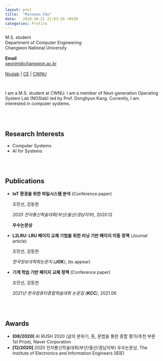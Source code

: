 ```yaml
---
layout: post
title:  "Minseon Cho"
date:   2020-10-21 21:03:36 +0530
categories: Profile
---
```


M.S. student
<br>
Department of Computer Engineering
<br>
Changwon National University
<br>
<br>
**Email**
<br>
seonjm@changwon.ac.kr
<br>
<br>
[Noslab][Noslab] | [CE][CE] | [CWNU][CWNU]

[Noslab]: https://noslab.github.io/
[CE]: http://www.changwon.ac.kr/ce
[CWNU]: http://www.changwon.ac.kr/
<br>

I am a M.S. student at CWNU. I am a member of Next-generation Operating System Lab (NOSlab) led by Prof. Donghyun Kang. Currently, I am interested in computer systems.

<br>

<br>

## Research Interests

- Computer Systems
- AI for Systems

<br>

<br>

## Publications

- **IoT 환경을 위한 파일시스템 분석** (Conference paper)

  조민선, 강동현

  *2020 전자통신학술대회(부산/울산/경남지부)*, 2020.12

  **우수논문상**

- **L2LRU: LRU 페이지 교체 기법을 위한 러닝 기반 페이지 이동 정책** (Journal article)

  조민선, 강동현

  *한국정보과학회논문지 (**JOK**)*, (to appear)

- **기계 학습 기반 페이지 교체 정책** (Conference paper)

  조민선, 강동현

  *2021년 한국컴퓨터종합학술대회 논문집 (**KCC**)*, 2021.06

<br>

<br>

## Awards

- **[08/2020]** AI RUSH 2020 (글의 분위기, 톤, 문법을 통한 종합 평가/추천 부문 1st Prize), Naver Corporation
- **[12/2020]** 2020 전자통신학술대회(부산/울산/경남지부) 우수논문상, The Institute of Electronics and Information Engineers (IEIE)

<br>

<br>

<br>
